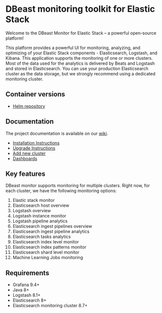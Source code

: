 # DBeast monitoring toolkit for Elastic Stack

Welcome to the DBeast Monitor for Elastic Stack – a powerful open-source platform!

This platform provides a powerful UI for monitoring, analyzing, and optimizing of your Elastic Stack components -
Elasticsearch, Logstash, and Kibana. This application supports the monitoring of one or more clusters. Most of the data
used for the analytics is delivered by Beats and Logstash and stored in Elasticsearch. You can use your production
Elasticsearch cluster as the data storage, but we strongly recommend using a dedicated monitoring cluster.

## Container versions

- [Helm repository](https://github.com/dbeast-co/dbeast-monitor-helm)


## Documentation

The project documentation is available on our [wiki](https://github.com/dbeast-co/dbeast-monitor/wiki).

- [Installation Instructions](https://github.com/dbeast-co/dbeast-monitor/wiki/Installation-Instructions)
- [Upgrade Instructions](https://github.com/dbeast-co/dbeast-monitor/wiki/Upgrade-Instructions)
- [Add new cluster](https://github.com/dbeast-co/dbeast-monitor/wiki/AddNewCluster)
- [Dashboards](https://github.com/dbeast-co/dbeast-monitor/wiki/Dashboards)

## Key features

DBeast monitor supports monitoring for multiple clusters. Right now, for each cluster, we have the following monitoring
options:

1. Elastic stack monitor
2. Elasticsearch host overview
3. Logstash overview
4. Logstash instance monitor
5. Logstash pipeline analytics
6. Elasticsearch ingest pipelines overview
7. Elasticsearch ingest pipeline analytics
8. Elasticsearch tasks analytics
9. Elasticsearch index level monitor
10. Elasticsearch index patterns monitor
11. Elasticsearch shard level monitor
12. Machine Learning Jobs monitoring

## Requirements

- Grafana 9.4+
- Java 8+
- Logstash 8.1+
- Elasticsearch 8+
- Elasticsearch monitoring cluster 8.7+
